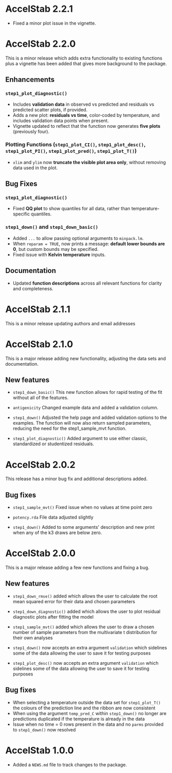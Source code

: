 # AccelStab 2.2.1

- Fixed a minor plot issue in the vignette.

# AccelStab 2.2.0

This is a minor release which adds extra functionality to existing functions plus
a vignette has been added that gives more background to the package.

## Enhancements

### `step1_plot_diagnostic()`
- Includes **validation data** in observed vs predicted and residuals vs predicted scatter plots, if provided.
- Adds a new plot: **residuals vs time**, color-coded by temperature, and includes validation data points when present.
- Vignette updated to reflect that the function now generates **five plots** (previously four).

### Plotting Functions (`step1_plot_CI()`, `step1_plot_desc()`, `step1_plot_PI()`, `step1_plot_pred()`, `step1_plot_T()`)
- `xlim` and `ylim` now **truncate the visible plot area only**, without removing data used in the plot.

## Bug Fixes

### `step1_plot_diagnostic()`
- Fixed **QQ plot** to show quantiles for all data, rather than temperature-specific quantiles.

### `step1_down()` and `step1_down_basic()`
- Added `...` to allow passing optional arguments to `minpack.lm`.
- When `reparam = TRUE`, now prints a message: **default lower bounds are 0**, but custom bounds may be specified.
- Fixed issue with **Kelvin temperature** inputs.

## Documentation

- Updated **function descriptions** across all relevant functions for clarity and completeness.

# AccelStab 2.1.1

This is a minor release updating authors and email addresses

# AccelStab 2.1.0

This is a major release adding new functionality, adjusting the data sets and documentation.

## New features

-   `step1_down_basic()` This new function allows for rapid testing of the fit without 
    all of the features.

-   `antigenicity` Changed example data and added a validation column.

-   `step1_down()` Adjusted the help page and added validation options to the examples.
    The function will now also return sampled parameters, reducing the need for the 
    step1_sample_mvt function.

-   `step1_plot_diagnostic()` Added argument to use either classic, standardized or 
    studentized residuals.


# AccelStab 2.0.2

This release has a minor bug fix and additional descriptions added.

## Bug fixes

-   `step1_sample_mvt()` Fixed issue when no values at time point zero

-   `potency.rda` File data adjusted slightly

-   `step1_down()` Added to some arguments' description and new print 
    when any of the k3 draws are below zero.


# AccelStab 2.0.0

This is a major release adding a few new functions and fixing a bug.

## New features

-   `step1_down_rmse()` added which allows the user to calculate the
    root mean squared error for their data and chosen parameters

-   `step1_down_diagnostic()` added which allows the user to plot
    residual diagnostic plots after fitting the model

-   `step1_sample_mvt()` added which allows the user to draw a chosen
    number of sample parameters from the multivariate t distribution for
    their own analyses
    
-   `step1_down()` now accepts an extra argument `validation` which
    sidelines some of the data allowing the user to save it for testing
    purposes

-   `step1_plot_desc()` now accepts an extra argument `validation` which
    sidelines some of the data allowing the user to save it for testing
    purposes

## Bug fixes

-   When selecting a temperature outside the data set for
    `step1_plot_T()` the colours of the prediction line and the ribbon
    are now consistent
-   When using the argument `temp_pred_C` within `step1_down()` no longer
    are predictions duplicated if the temperature is already in the data
-   Issue when no time = 0 rows present in the data and no `parms` provided
    to `step1_down()` now resolved

# AccelStab 1.0.0

-   Added a `NEWS.md` file to track changes to the package.
